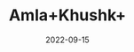 ---
title: 'Amla+Khushk+'
date: '2022-09-15' 
metatag: '' 
inventory: '0' 
draft: false 
# meta description 
shortDescripton: ''
description: 'Herb'
longdescription: ''
featured: True
# product Price
price: '60.0'
# Product Short Description
shortDescription: ''
productID: 'E6259DF5-0D27-ED11-9968-005056B3A416'
type: 'products'
category: 'Herb' 
thumnailproduct: 'https://aminsaddiquidawakhana.eralive.net/images/products/E6259DF5-0D27-ED11-9968-005056B3A4161.png' 
images:
  - image: 'images/products/E6259DF5-0D27-ED11-9968-005056B3A4161.png'  
Variants:
---
